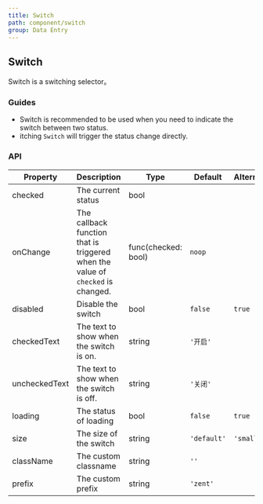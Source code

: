 ```yaml
---
title: Switch
path: component/switch
group: Data Entry
---
```


## Switch

Switch is a switching selector。

### Guides

-  Switch is recommended to be used when you need to indicate the switch between two status.
-  itching `Switch` will trigger the status change directly.

### API

| Property     |  Description  | Type     | Default  | Alternative |
| ----------- | ------------ | --------- | --------- | --------- |
| checked       | The current status  | bool    |         |           |
| onChange      | The callback function that is triggered when the value of `checked` is changed. | func(checked: bool) | `noop`      |           |
| disabled      | Disable the switch  | bool   | `false`     |   `true`    |
| checkedText   | The text to show when the switch is on. | string   |`'开启'`| |
| uncheckedText | The text to show when the switch is off.| string | `'关闭'`| |
| loading| The status of loading | bool| `false`     |  `true`         |
| size | The size of the switch | string | `'default'` | `'small'` |
| className     | The custom classname | string  | `''`        |  |
| prefix        | The custom prefix  | string  | `'zent'`    |     |
